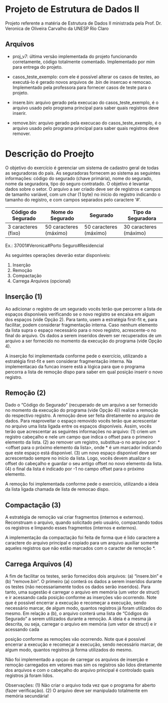# Projeto de Estrutura de Dados II

Projeto referente a matéria de Estrutura de Dados II ministrada pela Prof. Dr. Veronica de Oliveira Carvalho da UNESP Rio Claro

## Arquivos

- proj_v7: última versão implementada do projeto funcionando corretamente, código totalmente comentado. Implementado por mim para entrega do projeto.
  
- casos_teste_exemplo: com ele é possível alterar os casos de testes, ao executá-lo é gerado novos arquivos de .bin de insercao e remocao. Implementado pela professora para fornecer casos de teste para o projeto.
- insere.bin: arquivo gerado pela execucao do casos_teste_exemplo, é o arquivo usado pelo programa principal para saber quais registros deve inserir.
- remove.bin: arquivo gerado pela execucao do casos_teste_exemplo, é o arquivo usado pelo programa principal para saber quais registros deve remover.

# Descrição do Proejto

O objetivo do exercício é gerenciar um sistema de cadastro geral de todas as seguradoras do país. As
seguradoras fornecem ao sistema as seguintes informações: código do segurado (chave primária), nome do
segurado, nome da seguradora, tipo do seguro contratado. O objetivo é levantar dados sobre o setor. O arquivo
a ser criado deve ser de registros e campos de tamanho variável, com um char (1 byte) no início do registro
indicando o tamanho do registro, e com campos separados pelo caractere ‘#’.

| Código do Segurado | Nome do Segurado | Segurado | Tipo da Seguradora |
|--------------------|------------------|----------|--------------------|
| 3 caracteres (fixo) | 50 caracteres (máximo) | 50 caracteres (máximo) | 30 caracteres (máximo) |

Ex.: 37001#Veronica#Porto Seguro#Residencial

As seguintes operações deverão estar disponíveis:
1. Inserção
2. Remoção
3. Compactação
4. Carrega Arquivos (opcional)

## Inserção (1)
Ao adicionar o registro de um segurado vocês terão que percorrer a lista de espaços disponíveis verificando
se o novo registro se encaixa em algum dos espaços (vide Opção 2). Para tanto, usem a estratégia first-fit e,
para facilitar, podem considerar fragmentação interna. Caso nenhum elemento da lista supra o espaço
necessário para o novo registro, acrescente-o no final do arquivo. Os dados a serem inseridos devem ser
recuperados de um arquivo a ser fornecido no momento da execução do programa (vide Opção 4).

A inserção foi implementada conforme pede o exercício, utilizando a estratégia first-fit e sem considerar fragmentação interna. Na implementacao da funcao insere está a lógica para que o programa percorra a lista de remoção dispo para saber em qual posição inserir o novo registro.

## Remoção (2)
Dado o “Código do Segurado” (recuperado de um arquivo a ser fornecido no momento da execução do
programa (vide Opção 4)) realize a remoção do respectivo registro. A remoção deve ser feita diretamente no
arquivo de dados. Para reaproveitar o espaço removido vocês terão que acrescentar no arquivo uma lista ligada
entre os espaços disponíveis. Assim, vocês terão que acrescentar as seguintes informações no arquivo:
(1) criem um registro cabeçalho e nele um campo que indica o offset para o primeiro elemento da lista.
(2) ao remover um registro, substitua-o no arquivo por: <tamanho em bytes do registro
removido>*<offset para o próximo elemento da lista>, onde * é um marcador indicando que este
espaço está disponível.
(3) um novo espaço disponível deve ser acrescentado sempre no início da lista. Logo, vocês devem
atualizar o offset do cabeçalho e guardar o seu antigo offset no novo elemento da lista.
(4) o final da lista é indicado por -1 no campo offset para o próximo elemento.

A remoção foi implementada conforme pede o exercício, utilizando a ideia da lista ligada chamada de lista de remocao dispo.

## Compactação (3)
A estratégia de remoção vai criar fragmentos (internos e externos). Reconstruam o arquivo, quando solicitado
pelo usuário, compactando todos os registros e limpando esses fragmentos (internos e externos).

A implementação da compactação foi feita de forma que é lido caractere a caractere do arquivo principal e copiado para um arquivo auxiliar somente aqueles registros que não estão marcados com o caracter de remoção *.

## Carrega Arquivos (4)
A fim de facilitar os testes, serão fornecidos dois arquivos: (a) “insere.bin” e (b) “remove.bin”. O primeiro (a)
conterá os dados a serem inseridos durante os testes (não necessariamente todos os dados serão inseridos).
Para tanto, uma sugestão é carregar o arquivo em memória (um vetor de struct) e ir acessando cada posição
conforme as inserções vão ocorrendo. Note que é possível encerrar a execução e recomeçar a execução, sendo
necessário marcar, de algum modo, quantos registros já foram utilizados do mesmo.
Em relação a (b), o arquivo conterá uma lista de “Códigos do Segurado” a serem utilizados durante a remoção.
A ideia é a mesma já descrita, ou seja, carregar o arquivo em memória (um vetor de struct) e ir acessando cada

posição conforme as remoções vão ocorrendo. Note que é possível encerrar a execução e recomeçar a
execução, sendo necessário marcar, de algum modo, quantos registros já forma utilizados do mesmo.

Não foi implementado a opçao de carregar os arquivos de inserção e remoção carregados em vetores mas sim os registros são lidos diretamente dos arquivos e com o cabeçalho do arquivo principal é controlado quais registros já foram lidos.

Observações:
(1) Não criar o arquivo toda vez que o programa for aberto (fazer verificação).
(2) O arquivo deve ser manipulado totalmente em memória secundária!


